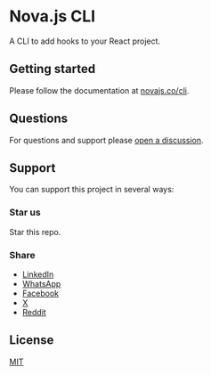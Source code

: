 # Nova.js CLI

A CLI to add hooks to your React project.

## Getting started

Please follow the documentation at [novajs.co/cli](https://novajs.co/cli).

## Questions

For questions and support please [open a discussion](https://github.com/novajslabs/cli/discussions).

## Support

You can support this project in several ways:

### Star us

Star this repo.

### Share

- [LinkedIn](http://www.linkedin.com/shareArticle?mini=true&url=https://novajs.co)
- [WhatsApp](https://api.whatsapp.com/send?text=https://novajs.co)
- [Facebook](https://www.facebook.com/sharer/sharer.php?u=https://novajs.co)
- [X](https://twitter.com/intent/tweet?url=https://novajs.co)
- [Reddit](https://www.reddit.com/submit?url=https://novajs.co)

## License

[MIT](https://github.com/novajslabs/cli/blob/main/LICENSE)
